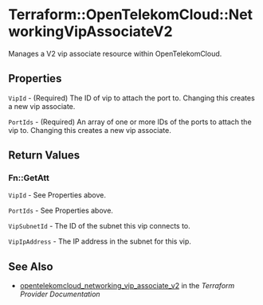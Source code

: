 # Terraform::OpenTelekomCloud::NetworkingVipAssociateV2

Manages a V2 vip associate resource within OpenTelekomCloud.

## Properties

`VipId` - (Required) The ID of vip to attach the port to. Changing this creates a new vip associate.

`PortIds` - (Required) An array of one or more IDs of the ports to attach the vip to. Changing this creates a new vip associate.


## Return Values

### Fn::GetAtt

`VipId` - See Properties above.

`PortIds` - See Properties above.

`VipSubnetId` - The ID of the subnet this vip connects to.

`VipIpAddress` - The IP address in the subnet for this vip.

## See Also

* [opentelekomcloud_networking_vip_associate_v2](https://www.terraform.io/docs/providers/opentelekomcloud/r/networking_vip_associate_v2.html) in the _Terraform Provider Documentation_